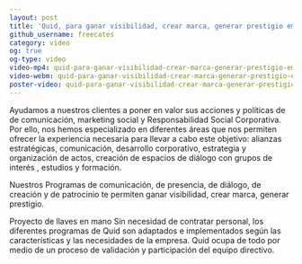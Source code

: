 ```yaml
---
layout: post
title: 'Quid, para ganar visibilidad, crear marca, generar prestigio empresarial' 
github_username: freecates
category: video 
og: true
og-type: video
video-mp4: quid-para-ganar-visibilidad-crear-marca-generar-prestigio-empresarial.mp4
video-webm: quid-para-ganar-visibilidad-crear-marca-generar-prestigio-empresarial.webm
poster-video: quid-para-ganar-visibilidad-crear-marca-generar-prestigio-empresarial.png
---
```


Ayudamos a nuestros clientes a poner en valor sus acciones y políticas de de comunicación, marketing social y Responsabilidad Social Corporativa. Por ello, nos hemos especializado en diferentes áreas que nos permiten ofrecer la experiencia necesaria para llevar a cabo este objetivo: alianzas estratégicas, comunicación, desarrollo corporativo, estrategia y organización de actos, creación de espacios de diálogo con grupos de interés , estudios y formación.

Nuestros Programas de comunicación, de presencia, de diálogo, de creación y de patrocinio te permiten ganar visibilidad, crear marca, generar prestigio.

Proyecto de llaves en mano Sin necesidad de contratar personal, los diferentes programas de Quid son adaptados e implementados según las características y las necesidades de la empresa. Quid ocupa de todo por medio de un proceso de validación y participación del equipo directivo.

